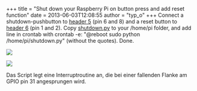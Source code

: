+++
title = "Shut down your Raspberry Pi on button press and add reset function"
date = 2013-06-03T12:08:55
author = "typ_o"
+++
Connect a shutdown-pushbutton to
[header 5](http://elinux.org/RPi_Low-level_peripherals#P5_header) (pin 6
and 8) and a reset button to
[header 6](http://elinux.org/RPi_Low-level_peripherals#P6_header) (pin 1
and 2). Copy
[shutdown.py](http://flipdot.org/blog/uploads/shutdown.py.txt) to your
/home/pi folder, and add line in crontab with crontab -e: "@reboot sudo
python /home/pi/shutdown.py" (without the quotes). Done.  
  
![](https://flipdot.org/blog/uploads/raspi_shutdown.jpg)  
  
![](https://flipdot.org/blog/uploads/raspi_reset.jpg)  
  
Das Script legt eine Interruptroutine an, die bei einer fallenden Flanke
am GPIO pin 31 angesprungen wird.
